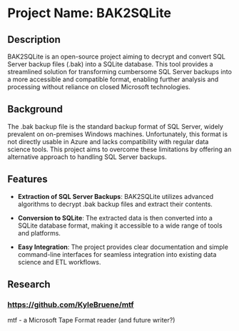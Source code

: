 # Project Name: BAK2SQLite

## Description

BAK2SQLite is an open-source project aiming to decrypt and convert SQL Server backup files (.bak) into a SQLite database. This tool provides a streamlined solution for transforming cumbersome SQL Server backups into a more accessible and compatible format, enabling further analysis and processing without reliance on closed Microsoft technologies.

## Background

The .bak backup file is the standard backup format of SQL Server, widely prevalent on on-premises Windows machines. Unfortunately, this format is not directly usable in Azure and lacks compatibility with regular data science tools. This project aims to overcome these limitations by offering an alternative approach to handling SQL Server backups.

## Features

- **Extraction of SQL Server Backups**: BAK2SQLite utilizes advanced algorithms to decrypt .bak backup files and extract their contents.
  
- **Conversion to SQLite**: The extracted data is then converted into a SQLite database format, making it accessible to a wide range of tools and platforms.

- **Easy Integration**: The project provides clear documentation and simple command-line interfaces for seamless integration into existing data science and ETL workflows.

## Research

### https://github.com/KyleBruene/mtf
mtf - a Microsoft Tape Format reader (and future writer?)

